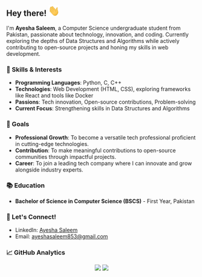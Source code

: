## Hey there! <img src="https://raw.githubusercontent.com/ABSphreak/ABSphreak/master/gifs/Hi.gif" width="30px">

I'm **Ayesha Saleem**, a Computer Science undergraduate student from Pakistan, passionate about technology, innovation, and coding. Currently exploring the depths of Data Structures and Algorithms while actively contributing to open-source projects and honing my skills in web development.

### 🌟 Skills & Interests
- **Programming Languages**: Python, C, C++
- **Technologies**: Web Development (HTML, CSS), exploring frameworks like React and tools like Docker
- **Passions**: Tech innovation, Open-source contributions, Problem-solving
- **Current Focus**: Strengthening skills in Data Structures and Algorithms

### 🚀 Goals
- **Professional Growth**: To become a versatile tech professional proficient in cutting-edge technologies.
- **Contribution**: To make meaningful contributions to open-source communities through impactful projects.
- **Career**: To join a leading tech company where I can innovate and grow alongside industry experts.

### 📚 Education
- **Bachelor of Science in Computer Science (BSCS)** - First Year, Pakistan

### 💬 Let's Connect!
- LinkedIn: [Ayesha Saleem](https://www.linkedin.com/in/ayshsaleem-156b5a292)
- Email: ayeshasaleem853@gmail.com

### 📈 GitHub Analytics
<p align="center">
<img  height="180em" src="https://github-readme-streak-stats.herokuapp.com/?user=aysh34&show_icons=true&locale=en&layout=demo&theme=algolia&hide_border=true"/>  
<img  height="180em"  src="https://github-readme-stats-eight-theta.vercel.app/api/top-langs/?username=aysh34&layout=compact&langs_count=8&theme=algolia&hide_border=true"/>
</p>

<!--
**aysh34/aysh34** is a ✨ _special_ ✨ repository because its `README.md` (this file) appears on your GitHub profile.
-->
